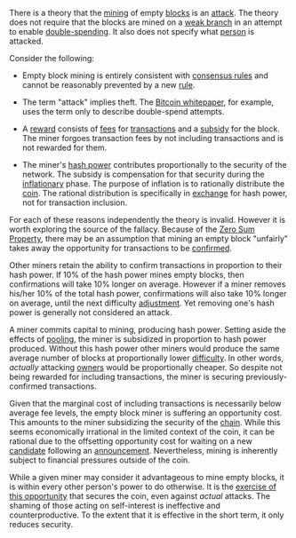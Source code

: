There is a theory that the [mining](Glossary#mine) of empty [blocks](Glossary#block) is an [attack](Glossary#attack). The theory does not require that the blocks are mined on a [weak branch](Glossary#weak) in an attempt to enable [double-spending](Glossary#double-spend). It also does not specify what [person](Glossary#person) is attacked.

Consider the following:

* Empty block mining is entirely consistent with [consensus rules](Glossary#consensus-rules) and cannot be reasonably prevented by a new [rule](Glossary#rule).

* The term "attack" implies theft. The [Bitcoin whitepaper](https://bitcoin.org/bitcoin.pdf), for example, uses the term only to describe double-spend attempts.

* A [reward](Glossary#reward) consists of [fees](Glossary#fee) for [transactions](Glossary#transaction) and a [subsidy](Glossary#subsidy) for the block. The miner forgoes transaction fees by not including transactions and is not rewarded for them.

* The miner's [hash power](Glossary#hash-power) contributes proportionally to the security of the network. The subsidy is compensation for that security during the [inflationary](Glossary#inflation) phase. The purpose of inflation is to rationally distribute the [coin](Glossary#coin). The rational distribution is specifically in [exchange](Glossary#exchange) for hash power, not for transaction inclusion.

For each of these reasons independently the theory is invalid. However it is worth exploring the source of the fallacy. Because of the [Zero Sum Property](Zero-Sum-Property), there may be an assumption that mining an empty block "unfairly" takes away the opportunity for transactions to be [confirmed](Glossary#confirmation).

Other miners retain the ability to confirm transactions in proportion to their hash power. If 10% of the hash power mines empty blocks, then confirmations will take 10% longer on average. However if a miner removes his/her 10% of the total hash power, confirmations will also take 10% longer on average, until the next difficulty [adjustment](Glossary#adjustment). Yet removing one's hash power is generally not considered an attack.

A miner commits capital to mining, producing hash power. Setting aside the effects of [pooling](Glossary#pooling), the miner is subsidized in proportion to hash power produced. Without this hash power other miners would produce the same average number of blocks at proportionally lower [difficulty](Glossary#difficulty). In other words, *actually* attacking [owners](Glossary#owner) would be proportionally cheaper. So despite not being rewarded for including transactions, the miner is securing previously-confirmed transactions.

Given that the marginal cost of including transactions is necessarily below average fee levels, the empty block miner is suffering an opportunity cost. This amounts to the miner subsidizing the security of the [chain](Glossary#chain). While this seems economically irrational in the limited context of the coin, it can be rational due to the offsetting opportunity cost for waiting on a new [candidate](Glossary#candidate) following an [announcement](Glossary#announcement). Nevertheless, mining is inherently subject to financial pressures outside of the coin.

While a given miner may consider it advantageous to mine empty blocks, it is within every other person's power to do otherwise. It is the [exercise of this opportunity](Risk-Sharing-Principle) that secures the coin, even against *actual* attacks. The shaming of those acting on self-interest is ineffective and counterproductive. To the extent that it is effective in the short term, it only reduces security.